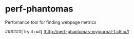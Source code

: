 # perf-phantomas
Perfomance tool for finding webpage metrics

######[Try it out] (http://perf-phantomas-myjournal-1.c9.io/)
